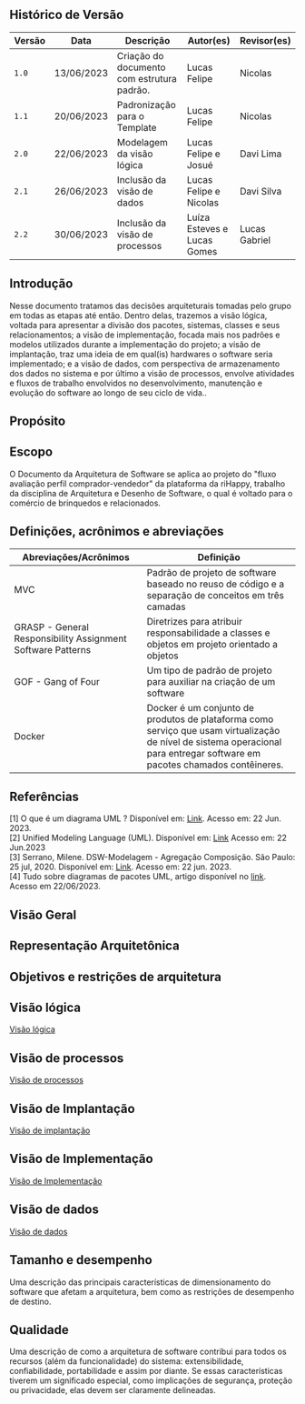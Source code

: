 
## Histórico de Versão

| Versão | Data       | Descrição                                  | Autor(es)            | Revisor(es) |
|--------|------------|--------------------------------------------|----------------------|-------------|
| `1.0`  | 13/06/2023 | Criação do documento com estrutura padrão. | Lucas Felipe         | Nicolas     |
| `1.1`  | 20/06/2023 | Padronização para o Template               | Lucas Felipe         | Nicolas     |
| `2.0`  | 22/06/2023 | Modelagem da visão lógica                  | Lucas Felipe e Josué | Davi Lima   |
| `2.1`  | 26/06/2023 | Inclusão da visão de dados                 | Lucas Felipe e Nicolas | Davi Silva   |
| `2.2`  | 30/06/2023 | Inclusão da visão de processos                 | Luíza Esteves e Lucas Gomes | Lucas Gabriel   |

## Introdução

Nesse documento tratamos das decisões arquiteturais tomadas pelo grupo em todas as etapas até então. Dentro delas, trazemos a visão lógica, voltada para apresentar a divisão dos pacotes, sistemas, classes e seus relacionamentos; a visão de implementação, focada mais nos padrões e modelos utilizados durante a implementação do projeto; a visão de implantação, traz uma ideia de em qual(is) hardwares o software seria implementado; e a visão de dados, com perspectiva de armazenamento dos dados no sistema e por último a visão de processos, envolve atividades e fluxos de trabalho envolvidos no desenvolvimento, manutenção e evolução do software ao longo de seu ciclo de vida..

## Propósito <!--Acredito que essa seção está comtemplada na própria introdução-->

<!--Este documento fornece uma visão geral abrangente da arquitetura do sistema, usando várias visualizações arquitetônicas diferentes para representar diferentes aspectos do sistema. Destina-se a capturar e transmitir as decisões arquiteturais significativas que foram feitas no sistema.-->

## Escopo

O Documento da Arquitetura de Software se aplica ao projeto do "fluxo avaliação perfil comprador-vendedor" da plataforma da riHappy, trabalho da disciplina de Arquitetura e Desenho de Software, o qual é voltado para o comércio de brinquedos e relacionados.

## Definições, acrônimos e abreviações

| Abreviações/Acrônimos                                       | Definição                                                                                           |
|-------------------------------------------------------------|-----------------------------------------------------------------------------------------------------|
| MVC                                                         | Padrão de projeto de software baseado no reuso de código e a separação de conceitos em três camadas |
| GRASP - General Responsibility Assignment Software Patterns | Diretrizes para atribuir responsabilidade a classes e objetos em projeto orientado a objetos        |
| GOF - Gang of Four                                          | Um tipo de padrão de projeto para auxiliar na criação de um software                                |
| Docker                                          |Docker é um conjunto de produtos de plataforma como serviço que usam virtualização de nível de sistema operacional para entregar software em pacotes chamados contêineres. | GOF - Gang of Four                                          | Um tipo de padrão de projeto para auxiliar na criação de um software                                | | GOF - Gang of Four                                          | Um tipo de padrão de projeto para auxiliar na criação de um software                                |                                |

## Referências

[1] O que é um diagrama UML ? Disponível em: [Link](https://www.lucidchart.com/pages/pt/o-que-e-diagrama-de-classe-uml).
Acesso em: 22 Jun. 2023. <br/>
[2] Unified Modeling Language (UML). Disponível em: [Link](http://www.deinf.ufma.br/~acmo/MOO_Intro.pdf) Acesso em: 22
Jun.2023 </br>
[3] Serrano, Milene. DSW-Modelagem - Agregação Composição. São Paulo: 25 jul, 2020. Disponível
em: [Link](https://unbbr-my.sharepoint.com/personal/mileneserrano_unb_br/_layouts/15/stream.aspx?id=%2Fpersonal%2Fmileneserrano%5Funb%5Fbr%2FDocuments%2FArqDSW%20%2D%20V%C3%ADdeosOriginais%2F05e%20%2D%20VideoAula%20%2D%20DSW%2DModelagem%20%2D%20Agregacao%20Composicao%2Emp4&ga=1).
Acesso em: 22 jun. 2023. </br>
[4] Tudo sobre diagramas de pacotes UML, artigo disponível no [link](https://www.lucidchart.com/pages/pt/diagrama-de-pacotes-uml). Acesso em 22/06/2023. <br/>

## Visão Geral <!--Acredito que a introdução já trás também-->

<!--Esta subseção descreve o que o restante do Documento de Arquitetura de Software contém e explica como o Documento de Arquitetura de Software é organizado.-->

## Representação Arquitetônica <!--Pelos projetos antigos tavam documentando muito com as escolhas de back front e ses frameworks...acredito que seja legal puxar dos meninos da reutilização-->

<!--Esta seção descreve qual arquitetura de software é para o sistema atual e como ela é representada. Das Visualizações de Caso de Uso, Lógica, Processo, Implantação e Implementação, ele enumera as visualizações necessárias e, para cada visualização, explica quais tipos de elementos de modelo ela contém.-->

## Objetivos e restrições de arquitetura

<!--Esta seção descreve os requisitos e objetivos de software que têm algum impacto significativo na arquitetura; por exemplo, segurança, proteção, privacidade, uso de um produto pronto para uso, portabilidade, distribuição e reutilização. Ele também captura as restrições especiais que podem ser aplicadas: estratégia de design e implementação, ferramentas de desenvolvimento, estrutura de equipe, cronograma, código legado e assim por diante.-->

## Visão lógica

[Visão lógica](./logico.md ':include')

## Visão de processos

[Visão de processos](./processos.md ':include')

## Visão de Implantação

[Visão de implantação](./implantacao.md ':include')

## Visão de Implementação

[Visão de Implementação](./implementacao.md ':include')

## Visão de dados

[Visão de dados](./dados.md ':include')

## Tamanho e desempenho

Uma descrição das principais características de dimensionamento do software que afetam a arquitetura, bem como as restrições de desempenho de destino.

## Qualidade

Uma descrição de como a arquitetura de software contribui para todos os recursos (além da funcionalidade) do sistema: extensibilidade, confiabilidade, portabilidade e assim por diante. Se essas características tiverem um significado especial, como implicações de segurança, proteção ou privacidade, elas devem ser claramente delineadas.
